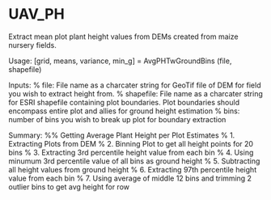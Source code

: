 # UAV_PH
Extract mean plot plant height values from DEMs created from maize nursery fields.

Usage:
[grid, means, variance, min_g] = AvgPHTwGroundBins (file, shapefile)

Inputs: 
    % file: File name as a charcater string for GeoTif file of DEM for field you wish to extract height from.
    % shapefile: File name as a charcater string for ESRI shapefile containing plot boundaries. Plot boundaries should encompass entire plot and allies for ground height estimation
    % bins: number of bins you wish to break up plot for boundary extraction

Summary:
%% Getting Average Plant Height per Plot Estimates
% 1. Extracting Plots from DEM
% 2. Binning Plot to get all height points for 20 bins
% 3. Extracting 3rd percentile height value from each bin
% 4. Using minumum 3rd percentile value of all bins as ground height
% 5. Subtracting all height values from ground height
% 6. Extracting 97th percentile height value from each bin
% 7. Using average of middle 12 bins and trimming 2 outlier bins to get avg height for row
